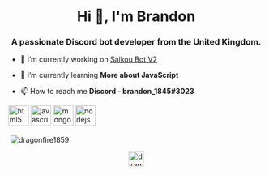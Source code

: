 <h1 align="center">Hi 👋, I'm Brandon</h1>
<h3 align="center">A passionate Discord bot developer from the United Kingdom.</h3>

- 🔭 I’m currently working on [Saikou Bot V2](https://github.com/Saikou-Bot/SaikouBotV2)

- 🌱 I’m currently learning **More about JavaScript**

- 📫 How to reach me **Discord - brandon_1845#3023**

<p align="left"><img src="https://devicons.github.io/devicon/devicon.git/icons/html5/html5-original-wordmark.svg" alt="html5" width="40" height="40"/> <img src="https://devicons.github.io/devicon/devicon.git/icons/javascript/javascript-original.svg" alt="javascript" width="40" height="40"/> <img src="https://devicons.github.io/devicon/devicon.git/icons/mongodb/mongodb-original-wordmark.svg" alt="mongodb" width="40" height="40"/> <img src="https://devicons.github.io/devicon/devicon.git/icons/nodejs/nodejs-original-wordmark.svg" alt="nodejs" width="40" height="40"/></p>

<p>&nbsp;<img align="center" src="https://github-readme-stats.vercel.app/api?username=dragonfire1859&show_icons=true" alt="dragonfire1859" /></p>

<p align="center"> 
<a href="https://twitter.com/dragonfire1859" target="blank"><img align="center" src="https://cdn.jsdelivr.net/npm/simple-icons@3.0.1/icons/twitter.svg" alt="dragonfire1859" height="30" width="30" /></a>
</p>
